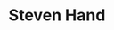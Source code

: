 ---
# Display name
title: Steven Hand



external_link: https://scholar.google.com/citations?user=QE17xR4AAAAJ
---